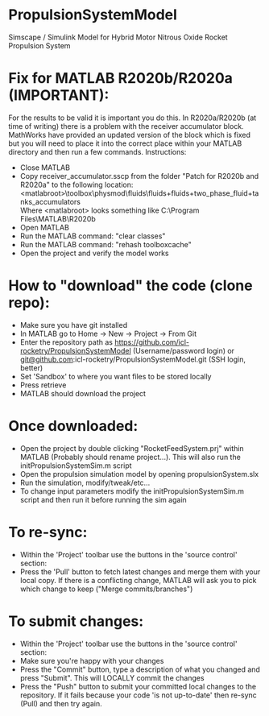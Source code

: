 # PropulsionSystemModel
Simscape / Simulink Model for Hybrid Motor Nitrous Oxide Rocket Propulsion System

# Fix for MATLAB R2020b/R2020a (IMPORTANT):
For the results to be valid it is important you do this. In R2020a/R2020b (at time of writing) there is a problem with the receiver accumulator block. MathWorks have provided an updated version of the block which is fixed but you will need to place it into the correct place within your MATLAB directory and then run a few commands.
Instructions:
- Close MATLAB
- Copy receiver_accumulator.sscp from the folder "Patch for R2020b and R2020a" to the following location:
\<matlabroot\>\toolbox\physmod\fluids\fluids\+fluids\+two_phase_fluid\+tanks_accumulators\
Where \<matlabroot\> looks something like C:\Program Files\MATLAB\R2020b
- Open MATLAB
- Run the MATLAB command: "clear classes"
- Run the MATLAB command: "rehash toolboxcache"
- Open the project and verify the model works

# How to "download" the code (clone repo):
- Make sure you have git installed
- In MATLAB go to Home -> New -> Project -> From Git
- Enter the repository path as https://github.com/icl-rocketry/PropulsionSystemModel (Username/password login) or git@github.com:icl-rocketry/PropulsionSystemModel.git (SSH login, better)
- Set 'Sandbox' to where you want files to be stored locally
- Press retrieve
- MATLAB should download the project

# Once downloaded:
- Open the project by double clicking "RocketFeedSystem.prj" within MATLAB (Probably should rename project...). This will also run the initPropulsionSystemSim.m script
- Open the propulsion simulation model by opening propulsionSystem.slx
- Run the simulation, modify/tweak/etc...
- To change input parameters modify the initPropulsionSystemSim.m script and then run it before running the sim again

# To re-sync:
- Within the 'Project' toolbar use the buttons in the 'source control' section:
- Press the 'Pull' button to fetch latest changes and merge them with your local copy. If there is a conflicting change, MATLAB will ask you to pick which change to keep ("Merge commits/branches")

# To submit changes:
- Within the 'Project' toolbar use the buttons in the 'source control' section:
- Make sure you're happy with your changes
- Press the "Commit" button, type a description of what you changed and press "Submit". This will LOCALLY commit the changes
- Press the "Push" button to submit your committed local changes to the repository. If it fails because your code 'is not up-to-date' then re-sync (Pull) and then try again.
